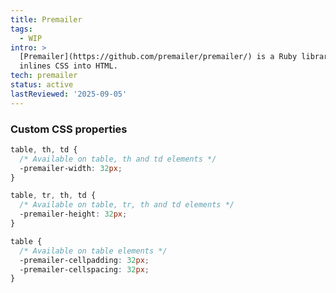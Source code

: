 ```yaml
---
title: Premailer
tags:
  - WIP
intro: >
  [Premailer](https://github.com/premailer/premailer/) is a Ruby library that
  inlines CSS into HTML.
tech: premailer
status: active
lastReviewed: '2025-09-05'
---
```


### Custom CSS properties

<!-- prettier-ignore -->
```css
table, th, td {
  /* Available on table, th and td elements */
  -premailer-width: 32px;
}

table, tr, th, td {
  /* Available on table, tr, th and td elements */
  -premailer-height: 32px;
}

table {
  /* Available on table elements */
  -premailer-cellpadding: 32px;
  -premailer-cellspacing: 32px;
}
```
